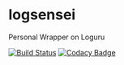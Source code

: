 # logsensei

Personal Wrapper on Loguru

[![Build Status](https://travis-ci.org/AdityaSidharta/logsensei.svg?branch=master)](https://travis-ci.org/AdityaSidharta/logsensei) [![Codacy Badge](https://api.codacy.com/project/badge/Grade/315315d588c745929c5a3093d2b92850)](https://www.codacy.com/manual/AdityaSidharta/logsensei?utm_source=github.com&amp;utm_medium=referral&amp;utm_content=AdityaSidharta/logsensei&amp;utm_campaign=Badge_Grade) 